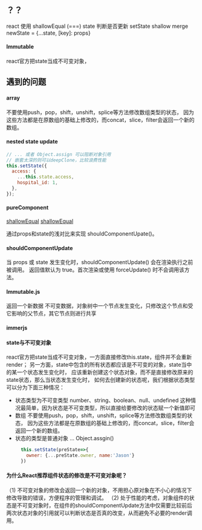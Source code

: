 ## ？？
react 使用 shallowEqual (===) state 判断是否更新
setState shallow merge newState = {...state, [key]: props}


#### Immutable
react官方把state当成不可变对象，

## 遇到的问题


#### array
不要使用push，pop，shift，unshift，splice等方法修改数组类型的状态，
因为这些方法都是在原数组的基础上修改的，而concat，slice，filter会返回一个新的数组。
#### nested state update

```js
// ... 或者 Object.assign 可以阻断对象引用
// 嵌套太深的则可以deepClone，比较浪费性能
this.setState({
  access: {
    ...this.state.access,
    hospital_id: 1,
  },
});
```
#### pureComponent 
[shallowEqual](https://github.com/facebook/fbjs/blob/c69904a511b900266935168223063dd8772dfc40/packages/fbjs/src/core/shallowEqual.js#L39)
[shallowEqual](./shallowEqual.js)

通过props和state的浅对比来实现 shouldComponentUpate()。

#### shouldComponentUpdate
当 props 或 state 发生变化时，shouldComponentUpdate() 会在渲染执行之前被调用。
返回值默认为 true。首次渲染或使用 forceUpdate() 时不会调用该方法。

#### Immutable.js
返回一个新数据
不可变数据，对象树中一个节点发生变化，只修改这个节点和受它影响的父节点，其它节点则进行共享
#### immerjs


#### state与不可变对象
react官方把state当成不可变对象，一方面直接修改this.state，组件并不会重新render；
另一方面，state中包含的所有状态都应该是不可变的对象，state当中的某一个状态发生变化时，
应该重新创建这个状态对象，而不是直接修改原来的state状态，那么当状态发生变化时，
如何去创建新的状态呢，我们根据状态类型可以分为下面三种情况：
  - 状态类型为不可变类型
    number、string、boolean、null、undefined
    这种情况最简单，因为状态是不可变类型，所以直接给要修改的状态赋一个新值即可
  - 数组
    不要使用push，pop，shift，unshift，splice等方法修改数组类型的状态，
    因为这些方法都是在原数组的基础上修改的，而concat，slice，filter会返回一个新的数组。  
  - 状态的类型是普通对象
    ...
    Object.assgin()  
    ```js
      this.setState(preState=>{
        owner: {...preState.owner, name:'Jason'}
      })
    ```

#### 为什么React推荐组件状态的修改是不可变对象呢？
（1) 不可变对象的修改会返回一个新的对象，不用担心原对象在不小心的情况下修改导致的错误，方便程序的管理和调试。
（2) 处于性能的考虑，对象组件的状态是不可变对象时，在组件的shouldComponentUpdate方法中仅需要比较前后两次状态对象的引用就可以判断状态是否真的改变，从而避免不必要的render调用。
